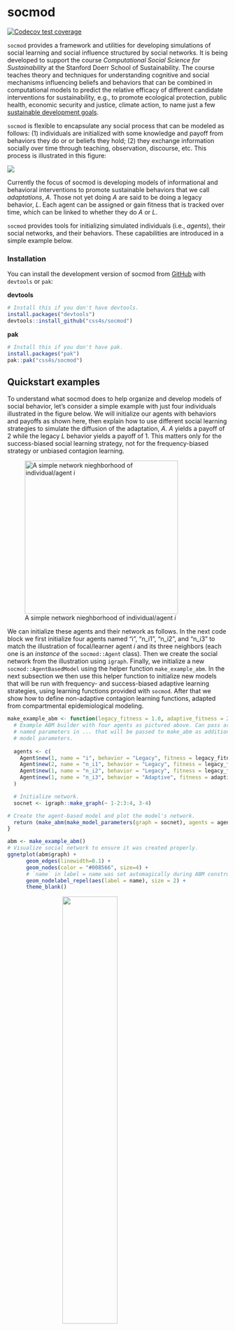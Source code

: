 
<!-- README.md is generated from README.Rmd. Please edit that file -->

# socmod

[![Codecov test
coverage](https://codecov.io/gh/CSS4S/socmod/graph/badge.svg)](https://app.codecov.io/gh/CSS4S/socmod)

`socmod` provides a framework and utilities for developing simulations
of social learning and social influence structured by social networks.
It is being developed to support the course *Computational Social
Science for Sustainability* at the Stanford Doerr School of
Sustainability. The course teaches theory and techniques for
understanding cognitive and social mechanisms influencing beliefs and
behaviors that can be combined in computational models to predict the
relative efficacy of different candidate interventions for
sustainability, e.g., to promote ecological protection, public health,
economic security and justice, climate action, to name just a few
[sustainable development goals](https://sdgs.un.org/goals).

`socmod` is flexible to encapsulate any social process that can be
modeled as follows: (1) individuals are initialized with some knowledge
and payoff from behaviors they do or or beliefs they hold; (2) they
exchange information socially over time through teaching, observation,
discourse, etc. This process is illustrated in this figure:

![](man/figures/general_model_box_diagram.png)

Currently the focus of socmod is developing models of informational and
behavioral interventions to promote sustainable behaviors that we call
*adaptations*, $A$. Those not yet doing $A$ are said to be doing a
legacy behavior, $L$. Each agent can be assigned or gain fitness that is
tracked over time, which can be linked to whether they do $A$ or $L$.

`socmod` provides tools for initializing simulated individuals (i.e.,
*agents*), their social networks, and their behaviors. These
capabilities are introduced in a simple example below.

### Installation

You can install the development version of socmod from
[GitHub](https://github.com/) with `devtools` or `pak`:

**devtools**

``` r
# Install this if you don't have devtools.
install.packages("devtools")
devtools::install_github("css4s/socmod")
```

**pak**

``` r
# Install this if you don't have pak.
install.packages("pak")
pak::pak("css4s/socmod")
```

## Quickstart examples

To understand what socmod does to help organize and develop models of
social behavior, let’s consider a simple example with just four
individuals illustrated in the figure below. We will initialize our
agents with behaviors and payoffs as shown here, then explain how to use
different social learning strategies to simulate the diffusion of the
adaptation, $A$. $A$ yields a payoff of 2 while the legacy $L$ behavior
yields a payoff of 1. This matters only for the success-biased social
learning strategy, not for the frequency-biased strategy or unbiased
contagion learning.

<figure>
<img src="man/figures/small_example_network.png" data-fig-align="center"
width="350" alt="A simple network nieghborhood of individual/agent i" />
<figcaption aria-hidden="true">A simple network nieghborhood of
individual/agent <span
class="math inline"><em>i</em></span></figcaption>
</figure>

We can initialize these agents and their network as follows. In the next
code block we first initialize four agents named “i”, “n_i1”, “n_i2”,
and “n_i3” to match the illustration of focal/learner agent $i$ and its
three neighbors (each one is an *instance* of the `socmod::Agent`
class). Then we create the social network from the illustration using
`igraph`. Finally, we initialize a new `socmod::AgentBasedModel` using
the helper function `make_example_abm`. In the next subsection we then
use this helper function to initialize new models that will be run with
frequency- and success-biased adaptive learning strategies, using
learning functions provided with `socmod`. After that we show how to
define non-adaptive contagion learning functions, adapted from
compartmental epidemiological modeling.

``` r
make_example_abm <- function(legacy_fitness = 1.0, adaptive_fitness = 2.0, ...) {
  # Example ABM builder with four agents as pictured above. Can pass arbitrary
  # named parameters in ... that will be passed to make_abm as additional
  # model parameters.
  
  agents <- c(
    Agent$new(1, name = "i", behavior = "Legacy", fitness = legacy_fitness), 
    Agent$new(2, name = "n_i1", behavior = "Legacy", fitness = legacy_fitness), 
    Agent$new(1, name = "n_i2", behavior = "Legacy", fitness = legacy_fitness), 
    Agent$new(1, name = "n_i3", behavior = "Adaptive", fitness = adaptive_fitness)
  )

  # Initialize network.
  socnet <- igraph::make_graph(~ 1-2:3:4, 3-4)

# Create the agent-based model and plot the model's network.
  return (make_abm(make_model_parameters(graph = socnet), agents = agents, ...))
}

abm <- make_example_abm()
# Visualize social network to ensure it was created properly.
ggnetplot(abm$graph) + 
      geom_edges(linewidth=0.1) + 
      geom_nodes(color = "#008566", size=4) + 
      # `name` in label = name was set automagically during ABM construction.
      geom_nodelabel_repel(aes(label = name), size = 2) + 
      theme_blank()
```

<img src="man/figures/README-unnamed-chunk-4-1.png" width="50%" style="display: block; margin: auto;" />

### Model dynamics with different adaptive social learning strategies

Here we set up three different models with each of the three learning
strategies provided by socmod: success-biased, frequency-biased, and
contagion learning.

#### Success-biased learning

In success-biased learning, the probability a learner adopts a behavior
is proportional to the relative fitness of their neighbors. Note that in
the simplest model of success-biased transmission, if there is only one
agent doing $A$, then this agent always adopts $L$ on the first time
step. There is a “stubbornness” parameter that can be passed as a model
parameter that represents how frequently an individual ignores social
information and continues using their current behavior.

Success-biased learning is the default, so we do not have to specify it
explicitly.

``` r
abm <- make_example_abm()
trial <- run_trial(abm, stop = fixated)
print(tail(trial$get_observations(), n = 10))
#> # A tibble: 10 × 4
#>        t agent Behavior Fitness
#>    <dbl> <chr> <chr>      <dbl>
#>  1     6 n_i2  Adaptive       2
#>  2     6 n_i3  Legacy         1
#>  3     7 i     Legacy         1
#>  4     7 n_i1  Adaptive       2
#>  5     7 n_i2  Legacy         1
#>  6     7 n_i3  Adaptive       2
#>  7     8 i     Legacy         1
#>  8     8 n_i1  Legacy         1
#>  9     8 n_i2  Legacy         1
#> 10     8 n_i3  Legacy         1
plot_adoption(trial, tracked_behaviors = c("Legacy", "Adaptive"))
```

<img src="man/figures/README-unnamed-chunk-5-1.png" width="50%" style="display: block; margin: auto;" />

#### Frequency-biased learning

In frequency-biased learning, the probability a learner adopts a
behavior is proportional to the number of network neighbors doing a
behavior. In the first time step, then, $n_{i2}$ has a 1/2 probability
of adopting $A$, and $i$ has a 1/3 probability of adopting $A$.
Frequency-biased learning is not the default, so we need to explicilty
specify its use in our model parameters by passing
`frequency_biased_learning_strategy` to the `make_model_parameters`
helper function:

``` r
abm <- make_example_abm()
trial <- run_trial(abm, stop = fixated)
print(tail(trial$get_observations(), n = 10))
#> # A tibble: 10 × 4
#>        t agent Behavior Fitness
#>    <dbl> <chr> <chr>      <dbl>
#>  1     4 n_i2  Adaptive       2
#>  2     4 n_i3  Adaptive       2
#>  3     5 i     Adaptive       2
#>  4     5 n_i1  Legacy         1
#>  5     5 n_i2  Adaptive       2
#>  6     5 n_i3  Adaptive       2
#>  7     6 i     Adaptive       2
#>  8     6 n_i1  Adaptive       2
#>  9     6 n_i2  Adaptive       2
#> 10     6 n_i3  Adaptive       2
plot_adoption(trial, tracked_behaviors = c("Legacy", "Adaptive"))
```

<img src="man/figures/README-unnamed-chunk-6-1.png" width="50%" style="display: block; margin: auto;" />

### Networks

Socmod provides some helper functions to create and plot some important
network types, shown below.

### Regular lattice

``` r
latnet <- socmod::make_regular_lattice(N = 10, k = 4)
ggnetplot(latnet, layout = \(g) 0.6*layout_in_circle(g)) + 
      geom_edges(linewidth=0.2, color="darkgray") + 
      geom_nodes(color = "#008566", size=1) + 
      theme_blank()
```

<img src="man/figures/README-unnamed-chunk-7-1.png" width="50%" style="display: block; margin: auto;" />

### Random networks

**Erdős–Rényi $G(N,M)$**

``` r
gnm_net <- G_NM(20, 30)
ggnetplot(gnm_net) + 
  geom_edges(linewidth=0.2, color= "darkgray") + 
  geom_nodes(color = "#008566", size=.75) + 
  theme_blank()
```

<img src="man/figures/README-unnamed-chunk-8-1.png" width="50%" style="display: block; margin: auto;" />

### Small-world networks

``` r
sw_net <- make_small_world(N = 10, k = 4, p=0.3)
ggnetplot(sw_net, layout = \(net) 0.6*layout_in_circle(net)) + 
      geom_edges(linewidth=0.2, color="darkgray") + 
      geom_nodes(color = "#008566", size=1) + 
      theme_blank(base_size = 12)
```

<img src="man/figures/README-unnamed-chunk-9-1.png" width="50%" style="display: block; margin: auto;" />

### Preferential attachment networks

``` r
pa_net <- make_preferential_attachment(N = 100)
ggnetplot(pa_net, layout = \(net) 0.6*layout_with_fr(net)) + 
      geom_edges(linewidth=0.2, color="darkgray") + 
      geom_nodes(color = "#008566", size=0.35) + 
      theme_blank()
```

<img src="man/figures/README-unnamed-chunk-10-1.png" width="50%" style="display: block; margin: auto;" />

### Homophily networks

Homophily may be set globally, i.e., *symmetrically*, so each group has
the same proportion of within- to between-group connections. It may also
be set *asymmetrically*, so groups have different *group-level*
homophily.

These network models are defined by homophily levels and group size,
altogether defining what we call *group structure*, or *metapopulation
structure* borrowing from epidemiological use.

#### Symmetric homophily

Positive symmetric homophily in this example makes within-group social
connections 50% more likely than between-group connections. In other
words, 75% of all ties are within-group and 25% are between group. The
metapopulation is composed of two groups with population sizes 5 and 10.

``` r
# Two groups size 5 and 10.
hnet_2grp <- make_homophily_network(c(5, 10), mean_degree = 3, homophily = 0.5)
ggnetplot(hnet_2grp, \(net) 0.6*layout_in_circle(net)) +
  geom_edges(linewidth = 0.15, color="darkgray") +
  geom_nodes(aes(color = group), size = 1.25) +
  theme_blank(base_size=8)
```

<img src="man/figures/README-unnamed-chunk-11-1.png" width="50%" style="display: block; margin: auto;" />

Now symmetric anti-homophily of -0.5 leads to 50% fewer within-group
connections than between-group. Now the metapopulation is composed of
five groups with five members each.

``` r
library(ggsci)  # some nice colors for science, using Amer. Assoc. for Adv. Science theme below

# Five groups all size 5 with out-group preference (neg. homophily).
hnet_5grp <- make_homophily_network(rep(5, 5), mean_degree = 2, homophily = -0.5)
ggnetplot(hnet_5grp, \(net) 0.6*layout_in_circle(net)) +
  geom_edges(linewidth = 0.215, color="darkgray") +
  geom_nodes(aes(color = group), size = 2) +
  ggsci::scale_color_aaas() +
  theme_blank(base_size=12)
```

<img src="man/figures/README-unnamed-chunk-12-1.png" width="50%" style="display: block; margin: auto;" />

#### Asymmetric homophily

If homophily is set at the group-level instead of globally, we call this
*asymmetric* homophily. Below we create an asymmetric homphily network
model of the educational structure of colonialized populations, where a
small, insular minority group of colonizers imposes information flow
from themselves to a larger, local majority group, who have had their
homophily level forcibly reduced. We model insularity among the
colonizers as a high homophily of 0.9 and represent the situation for
the local community as having a slightly negative homophily level, -0.2:

``` r
# Two groups size 5 and 10.
hnet_asymm <- make_homophily_network(c(10, 30), mean_degree = 8, homophily = c(0.9, -0.2))
ggnetplot(hnet_asymm, \(net) 0.6*layout_in_circle(net)) +
  geom_edges(linewidth = 0.15, color="darkgray", alpha = 0.6) +
  geom_nodes(aes(color = group), size = 2.25) +
  theme_blank(base_size=12)
```

<img src="man/figures/README-unnamed-chunk-13-1.png" width="50%" style="display: block; margin: auto;" />

## More information and the philosophy of socmod

Different models of social behavior are specified by the details of how
many individuals are in a population, what behaviors or opinions they do
or have, what benefits they accrue(d) through their behaviors, how they
learn or influence one another, and any environmental or other relevant
factors. This framework seeks to encapsulate different approaches to
modeling diverse social behaviors, such as those thoroughly reviewed in
Paul Smaldino’s (2023) textbook [*Modeling Social
Behavior*](https://press.princeton.edu/books/paperback/9780691224145/modeling-social-behavior?srsltid=AfmBOop2zNSsOtNlOMs6uaLTlAQs8saVMC_I6y_OnyklIKz-GUnoNapR).

Technically, `socmod` uses object-oriented programming, provided by
[`R6`](https://r6.r-lib.org/), and functional-style agent and model
behavior specification inspired by
[Agents.jl](https://juliadynamics.github.io/Agents.jl/stable/), which I
myself have enjoyed using. But, I still had to do my plotting in R, and
more beginning students across disciplines will tend to know R than
Julia. R also seems to have a great community with the `r-lib` project
that seems to be bringing a continuity to scientific programming that I
have not seen in any other programming language.
